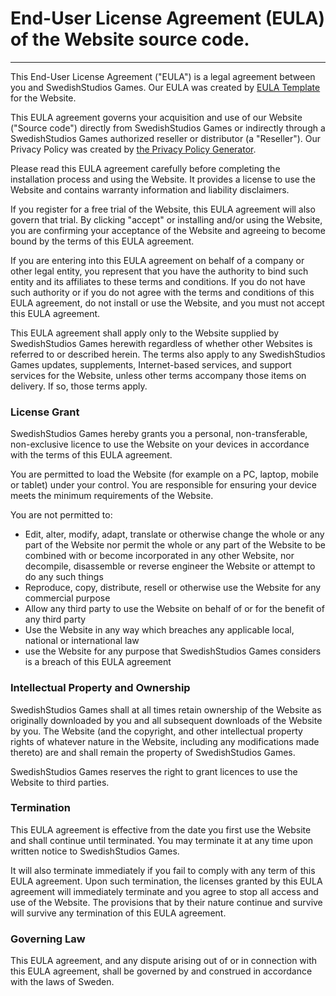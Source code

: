 # End-User License Agreement (EULA) of the Website source code.
--------------------------------------------

This End-User License Agreement ("EULA") is a legal agreement between you and SwedishStudios Games. Our EULA was created by [EULA Template](https://www.eulatemplate.com) for the Website.

This EULA agreement governs your acquisition and use of our Website ("Source code") directly from SwedishStudios Games or indirectly through a SwedishStudios Games authorized reseller or distributor (a "Reseller"). Our Privacy Policy was created by [the Privacy Policy Generator](https://www.generateprivacypolicy.com/).

Please read this EULA agreement carefully before completing the installation process and using the Website. It provides a license to use the Website and contains warranty information and liability disclaimers.

If you register for a free trial of the Website, this EULA agreement will also govern that trial. By clicking "accept" or installing and/or using the Website, you are confirming your acceptance of the Website and agreeing to become bound by the terms of this EULA agreement.

If you are entering into this EULA agreement on behalf of a company or other legal entity, you represent that you have the authority to bind such entity and its affiliates to these terms and conditions. If you do not have such authority or if you do not agree with the terms and conditions of this EULA agreement, do not install or use the Website, and you must not accept this EULA agreement.

This EULA agreement shall apply only to the Website supplied by SwedishStudios Games herewith regardless of whether other Websites is referred to or described herein. The terms also apply to any SwedishStudios Games updates, supplements, Internet-based services, and support services for the Website, unless other terms accompany those items on delivery. If so, those terms apply.

### License Grant

SwedishStudios Games hereby grants you a personal, non-transferable, non-exclusive licence to use the Website on your devices in accordance with the terms of this EULA agreement.

You are permitted to load the Website (for example on a PC, laptop, mobile or tablet) under your control. You are responsible for ensuring your device meets the minimum requirements of the Website.

You are not permitted to:

*   Edit, alter, modify, adapt, translate or otherwise change the whole or any part of the Website nor permit the whole or any part of the Website to be combined with or become incorporated in any other Website, nor decompile, disassemble or reverse engineer the Website or attempt to do any such things
*   Reproduce, copy, distribute, resell or otherwise use the Website for any commercial purpose
*   Allow any third party to use the Website on behalf of or for the benefit of any third party
*   Use the Website in any way which breaches any applicable local, national or international law
*   use the Website for any purpose that SwedishStudios Games considers is a breach of this EULA agreement

### Intellectual Property and Ownership

SwedishStudios Games shall at all times retain ownership of the Website as originally downloaded by you and all subsequent downloads of the Website by you. The Website (and the copyright, and other intellectual property rights of whatever nature in the Website, including any modifications made thereto) are and shall remain the property of SwedishStudios Games.

SwedishStudios Games reserves the right to grant licences to use the Website to third parties.

### Termination

This EULA agreement is effective from the date you first use the Website and shall continue until terminated. You may terminate it at any time upon written notice to SwedishStudios Games.

It will also terminate immediately if you fail to comply with any term of this EULA agreement. Upon such termination, the licenses granted by this EULA agreement will immediately terminate and you agree to stop all access and use of the Website. The provisions that by their nature continue and survive will survive any termination of this EULA agreement.

### Governing Law

This EULA agreement, and any dispute arising out of or in connection with this EULA agreement, shall be governed by and construed in accordance with the laws of Sweden.
